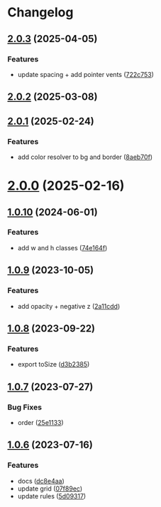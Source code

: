 # Changelog

## [2.0.3](https://git.outloud.dev/outloud/libraries/css/compare/v2.0.2...v2.0.3) (2025-04-05)


### Features

* update spacing + add pointer vents ([722c753](https://git.outloud.dev/outloud/libraries/css/commits/722c7531389f0f17319785e8d1cb47384932d85a))

## [2.0.2](https://git.outloud.dev/outloud/libraries/css/compare/v2.0.1...v2.0.2) (2025-03-08)

## [2.0.1](https://git.outloud.dev/outloud/libraries/css/compare/v2.0.0...v2.0.1) (2025-02-24)


### Features

* add color resolver to bg and border ([8aeb70f](https://git.outloud.dev/outloud/libraries/css/commits/8aeb70f72b7715886746a0249be1bdb815f1a85f))

# [2.0.0](https://git.outloud.dev/outloud/libraries/css/compare/v1.0.10...v2.0.0) (2025-02-16)

## [1.0.10](https://git.outloud.dev/outloud/libraries/css/compare/v1.0.9...v1.0.10) (2024-06-01)


### Features

* add w and h classes ([74e164f](https://git.outloud.dev/outloud/libraries/css/commits/74e164f33c13b98977e1f0b5f5ba85e09c157a63))

## [1.0.9](https://git.outloud.dev/outloud/libraries/css/compare/v1.0.8...v1.0.9) (2023-10-05)


### Features

* add opacity + negative z ([2a11cdd](https://git.outloud.dev/outloud/libraries/css/commits/2a11cdd253626b1f74c22eaf16a821acd0427a67))

## [1.0.8](https://git.outloud.dev/outloud/libraries/css/compare/v1.0.7...v1.0.8) (2023-09-22)


### Features

* export toSize ([d3b2385](https://git.outloud.dev/outloud/libraries/css/commits/d3b23856c5facd3de47c4fa18262b51a274aa15e))

## [1.0.7](https://git.outloud.dev/outloud/libraries/css/compare/v1.0.6...v1.0.7) (2023-07-27)


### Bug Fixes

* order ([25e1133](https://git.outloud.dev/outloud/libraries/css/commits/25e1133ca9ef47676e12d82cf23c5416b7a95951))

## [1.0.6](https://git.outloud.dev/outloud/libraries/css/compare/v1.0.5...v1.0.6) (2023-07-16)


### Features

* docs ([dc8e4aa](https://git.outloud.dev/outloud/libraries/css/commits/dc8e4aaca2170a635afd068f7e19d0c8c98ace02))
* update grid ([07f89ec](https://git.outloud.dev/outloud/libraries/css/commits/07f89ec25486d102a64f3179f98ff7b5654aa650))
* update rules ([5d09317](https://git.outloud.dev/outloud/libraries/css/commits/5d09317c2d5a9c2695b489c0fa714e88fdef6abd))
